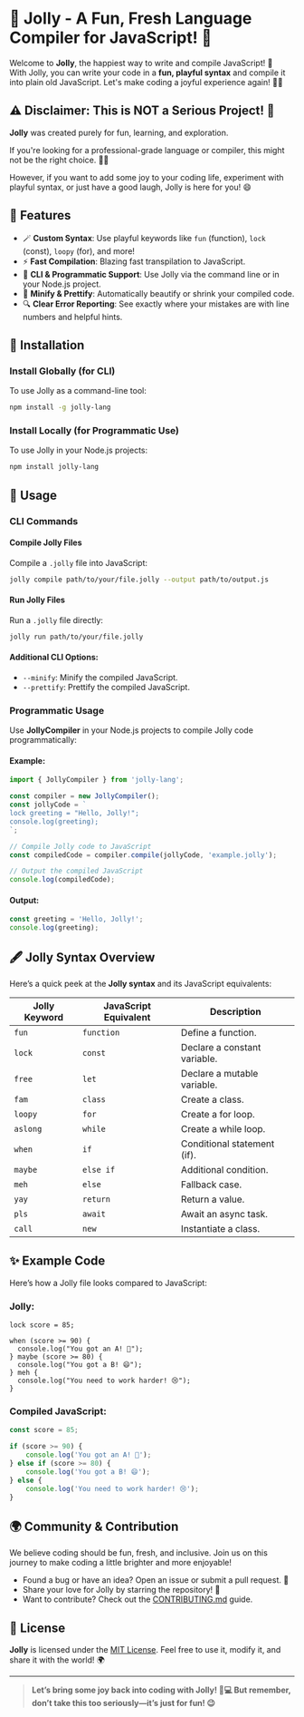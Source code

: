 # 🎉 Jolly - A Fun, Fresh Language Compiler for JavaScript! 🥳

Welcome to **Jolly**, the happiest way to write and compile JavaScript! 🚀  
With Jolly, you can write your code in a **fun, playful syntax** and compile it into plain old JavaScript. Let's make coding a joyful experience again! 🌈✨

## ⚠️ Disclaimer: This is NOT a Serious Project! 🐒

**Jolly** was created purely for fun, learning, and exploration.

If you're looking for a professional-grade language or compiler, this might not be the right choice. 🤷‍♂️

However, if you want to add some joy to your coding life, experiment with playful syntax, or just have a good laugh, Jolly is here for you! 😄

## 🌟 Features

-   🪄 **Custom Syntax**: Use playful keywords like `fun` (function), `lock` (const), `loopy` (for), and more!
-   ⚡ **Fast Compilation**: Blazing fast transpilation to JavaScript.
-   🔧 **CLI & Programmatic Support**: Use Jolly via the command line or in your Node.js project.
-   🎨 **Minify & Prettify**: Automatically beautify or shrink your compiled code.
-   🔍 **Clear Error Reporting**: See exactly where your mistakes are with line numbers and helpful hints.

## 🔧 Installation

### Install Globally (for CLI)

To use Jolly as a command-line tool:

```bash
npm install -g jolly-lang
```

### Install Locally (for Programmatic Use)

To use Jolly in your Node.js projects:

```bash
npm install jolly-lang
```

## 🚀 Usage

### CLI Commands

#### Compile Jolly Files

Compile a `.jolly` file into JavaScript:

```bash
jolly compile path/to/your/file.jolly --output path/to/output.js
```

#### Run Jolly Files

Run a `.jolly` file directly:

```bash
jolly run path/to/your/file.jolly
```

#### Additional CLI Options:

-   `--minify`: Minify the compiled JavaScript.
-   `--prettify`: Prettify the compiled JavaScript.

### Programmatic Usage

Use **JollyCompiler** in your Node.js projects to compile Jolly code programmatically:

#### Example:

```javascript
import { JollyCompiler } from 'jolly-lang';

const compiler = new JollyCompiler();
const jollyCode = `
lock greeting = "Hello, Jolly!";
console.log(greeting);
`;

// Compile Jolly code to JavaScript
const compiledCode = compiler.compile(jollyCode, 'example.jolly');

// Output the compiled JavaScript
console.log(compiledCode);
```

#### Output:

```javascript
const greeting = 'Hello, Jolly!';
console.log(greeting);
```

## 🖋️ Jolly Syntax Overview

Here’s a quick peek at the **Jolly syntax** and its JavaScript equivalents:

| Jolly Keyword | JavaScript Equivalent | Description                  |
| ------------- | --------------------- | ---------------------------- |
| `fun`         | `function`            | Define a function.           |
| `lock`        | `const`               | Declare a constant variable. |
| `free`        | `let`                 | Declare a mutable variable.  |
| `fam`         | `class`               | Create a class.              |
| `loopy`       | `for`                 | Create a for loop.           |
| `aslong`      | `while`               | Create a while loop.         |
| `when`        | `if`                  | Conditional statement (if).  |
| `maybe`       | `else if`             | Additional condition.        |
| `meh`         | `else`                | Fallback case.               |
| `yay`         | `return`              | Return a value.              |
| `pls`         | `await`               | Await an async task.         |
| `call`        | `new`                 | Instantiate a class.         |

## ✨ Example Code

Here’s how a Jolly file looks compared to JavaScript:

### Jolly:

```jolly
lock score = 85;

when (score >= 90) {
  console.log("You got an A! 🎉");
} maybe (score >= 80) {
  console.log("You got a B! 😄");
} meh {
  console.log("You need to work harder! 😢");
}
```

### Compiled JavaScript:

```javascript
const score = 85;

if (score >= 90) {
    console.log('You got an A! 🎉');
} else if (score >= 80) {
    console.log('You got a B! 😄');
} else {
    console.log('You need to work harder! 😢');
}
```

## 🌍 Community & Contribution

We believe coding should be fun, fresh, and inclusive. Join us on this journey to make coding a little brighter and more enjoyable!

-   Found a bug or have an idea? Open an issue or submit a pull request. 🚀
-   Share your love for Jolly by starring the repository! 🌟
-   Want to contribute? Check out the [CONTRIBUTING.md](./CONTRIBUTING.md) guide.

## 📜 License

**Jolly** is licensed under the [MIT License](./LICENSE). Feel free to use it, modify it, and share it with the world! 🌍

---

> **Let’s bring some joy back into coding with Jolly! 🎉💻 But remember, don’t take this too seriously—it’s just for fun! 😉**
